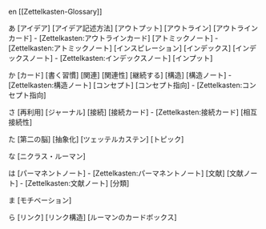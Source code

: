 en [[Zettelkasten-Glossary]]

あ
[アイデア]
[アイデア記述方法]
[アウトプット]
[アウトライン]
[アウトラインカード] - [Zettelkasten:アウトラインカード]
[アトミックノート] - [Zettelkasten:アトミックノート]
[インスピレーション]
[インデックス]
[インデックスノート] - [Zettelkasten:インデックスノート]
[インプット]

か
[カード]
[書く習慣]
[関連]
[関連性]
[継続する]
[構造]
[構造ノート] - [Zettelkasten:構造ノート]
[コンセプト]
[コンセプト指向] - [Zettelkasten:コンセプト指向]

さ
[再利用]
[ジャーナル]
[接続]
[接続カード] - [Zettelkasten:接続カード]
[相互接続性]

た
[第二の脳]
[抽象化]
[ツェッテルカステン]
[トピック]

な
[ニクラス・ルーマン]

は
[パーマネントノート] - [Zettelkasten:パーマネントノート]
[文献]
[文献ノート] - [Zettelkasten:文献ノート]
[分類]

ま
[モチベーション]

ら
[リンク]
[リンク構造]
[ルーマンのカードボックス]
